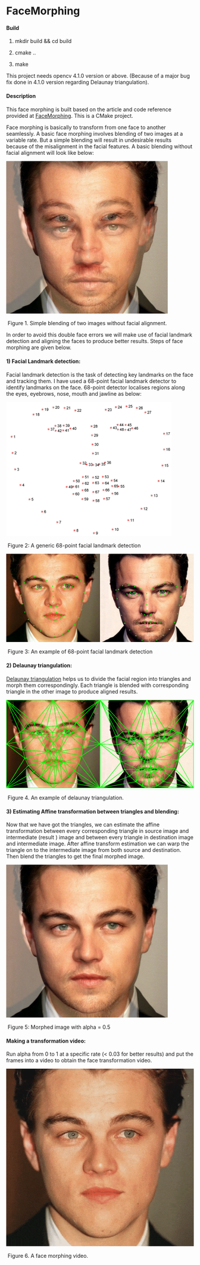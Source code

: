 # FaceMorphing

#### Build

1) mkdir build && cd build

2) cmake ..

3) make

This project needs opencv 4.1.0 version or above. (Because of a major bug fix done in 4.1.0 version regarding Delaunay triangulation).



#### Description

This face morphing is built based on the article and code reference provided at [FaceMorphing](https://www.learnopencv.com/face-morph-using-opencv-cpp-python/). This is a CMake project.



Face morphing is basically to transform from one face to another seamlessly. A basic face morphing involves blending of two images at a variable rate. But a simple blending will result in undesirable results because of the misalignment in the facial features. A basic blending without facial alignment will look like below:

<img src="docs/basic_morphing.png" style="zoom:80%;" />

​      								Figure 1. Simple blending of two images without facial alignment.

In order to avoid this double face errors we will make use of facial landmark detection and aligning the faces to produce better results. Steps of face morphing are given below.

#### 1) Facial Landmark detection:

Facial landmark detection is the task of detecting key landmarks on the face and tracking them. I have used a 68-point facial landmark detector to identify landmarks on the face. 68-point detector localises regions along the eyes, eyebrows, nose, mouth and jawline as below:

<img src="docs/face_landmark_points.jpg" style="zoom:50%;" />

​													Figure 2: A generic 68-point facial landmark detection

<img src="docs/concat_points.png" style="zoom: 67%;" />

​												Figure 3: An example of 68-point facial landmark detection



#### 2) Delaunay triangulation:

[Delaunay triangulation](https://en.wikipedia.org/wiki/Delaunay_triangulation) helps us to divide the facial region into triangles and morph them correspondingly.
Each triangle is blended with corresponding triangle in the other image to produce aligned results.

<img src="docs/concat_delaunay.png" style="zoom:67%;" />

​													Figure 4. An example of delaunay triangulation.



#### 3) Estimating Affine transformation between triangles and blending:

Now that we have got the triangles, we can estimate the affine transformation between every corresponding triangle in source image and intermediate (result ) image and  between every triangle in destination image and intermediate image. After affine transform estimation we can warp the triangle on to the intermediate image from both source and destination. Then blend the triangles to get the final morphed image.

<img src="docs/morphed_image.png" style="zoom:80%;" />

​												Figure 5: Morphed image with alpha = 0.5



#### Making a transformation video:

Run alpha from 0 to 1 at a specific rate (< 0.03 for better results) and put the frames into a video to obtain the face transformation video. 

![](docs/morphing.gif)

​																	Figure 6. A face morphing video.

